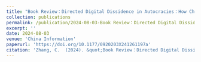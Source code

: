 ```yaml
---
title: "Book Review：Directed Digital Dissidence in Autocracies：How China Wins Online by Jason Gainous et al."
collection: publications
permalink: /publication/2024-08-03-Book Review：Directed Digital Dissidence in Autocracies：How China Wins Online by Jason Gainous et al.
excerpt: ''
date: 2024-08-03
venue: 'China Information'
paperurl: 'https://doi.org/10.1177/0920203X241261197a'
citation: 'Zhang, C.  (2024). &quot;Book Review：Directed Digital Dissidence in Autocracies：How China Wins Online by Jason Gainous et al.&quot; <i>China Information </i>. Volume 38, Issue 2.'
---
```

